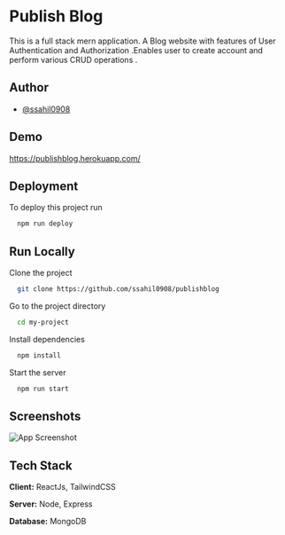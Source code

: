 
# Publish Blog

This is a full stack mern application.
A Blog website with features of User Authentication and Authorization
.Enables user to create account and perform various CRUD operations . 


## Author

- [@ssahil0908](https://github.com/ssahil0908)


## Demo

https://publishblog.herokuapp.com/


## Deployment

To deploy this project run

```bash
  npm run deploy
```


## Run Locally

Clone the project

```bash
  git clone https://github.com/ssahil0908/publishblog
```

Go to the project directory

```bash
  cd my-project
```

Install dependencies

```bash
  npm install
```

Start the server

```bash
  npm run start
```


## Screenshots

![App Screenshot](https://drive.google.com/file/d/1SaIxeVFNNanu3j2GFw41ZR1M2KUTQTrB/view?usp=sharing)


## Tech Stack

**Client:** ReactJs, TailwindCSS

**Server:** Node, Express 

**Database:** MongoDB
